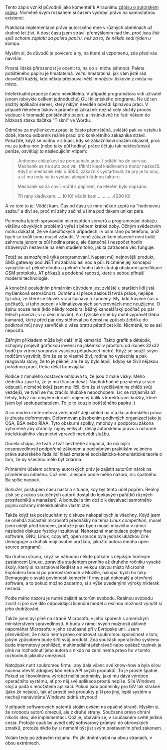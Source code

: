 <!-- dcterms:identifier = riderweblog#153 -->
<!-- dcterms:title = Mesiáš je špatně placené zaměstnání, aneb znovu o právu autorském -->
<!-- np9:categoryId = 2 -->
<!-- x4w:category = Lidé a jiná zvěř -->
<!-- np9:authorId = 1 -->
<!-- np9:authorEmail = michal.valasek@altairis.cz -->
<!-- dcterms:creator = Michal Altair Valášek -->
<!-- dcterms:created = 2004-06-04T05:06:36+02:00 -->
<!-- dcterms:dateAccepted = 2004-06-04T05:06:36+02:00 -->

Tento zápis vznikl původně jako komentář k Alraunímu [zápisu o autorském právu](http://weblog.alraune.cz/ShowRecord.aspx?day=20040602). Nicméně svým rozsahem si časem vydobyl právo na samostatnou existenci.

Praktická implementace práva autorského mne v různých obměnách už drahně let živí. A dost času jsem strávil přemýšlením nad tím, <em>proč jsou lidé spíš ochotni zaplatit za paletu papíru, než za to, že někdo sedí týden u kompu</em>.

Myslím si, že důvodů je povícero a ty, na které si vzpomenu, zde před vás navrším.

Prostá lidská přirozenost je ocenit to, na co si mohu sáhnout. Paleta potištěného papíru je hmatatelná. <em>Velmi</em> hmatatelná, jak vám jistě rád dosvědčí každý, kdo někdy přesouval větší množství tiskovin z místa na místo.

Intelektuální práce je často neviditelná. V případě programátora vidí uživatel jenom (obvykle celkem jednoduché) GUI klientského programu. Ne už ten složitý aplikační server, který nikým neviděn odvádí špinavou práci. V případě řekněme tiskovin průměrný zákazník nezná celý složitý proces vedoucí k hromadě potištěného papíru a instinktivně ho řadí někam do blízkosti stisku tlačítka "Tiskni" ve Wordu.

Odměna za myšlenkovou práci je často přemrštěná, zvláště pak ve vztahu k době, kterou odborník reálně prací pro konkrétního zákazníka strávil. Pokaždé, když se ocitnu v situaci, kdy se zákazníkovi snažím objasnit, proč mu za jednu noc (nebo taky půl hodiny) práce účtuju tak nekřesťanské peníze, osvětluji to následujícím vtipem:

> Jednomu chlapíkovi se porouchalo auto. I odtáhl ho do servisu. Mechanik se na auto podíval, třikrát klepl kladívkem a motor naskočil. Když si mechanik řekl o 5000, zákazník vystartoval: že prý je to moc, a ať mu tedy na to vystaví alespoň řádnou fakturu.
> 
> Mechanik se za chvíli vrátil s papírem, na kterém bylo napsáno:
> 
> Tři rány kladívkem......10 Kč
> Vědět kam.............4990 Kč

A vo tom to je. Vědět kam. Čas od času se mne někdo zeptá na "hodinovou sazbu" a diví se, proč mi záhy začíná ušima pod tlakem unikat pára. 

Po mnoha letech spravování microsoftích serverů a programování dokážu většinu obvyklých problémů vyřešit během krátké doby. Očitým svědectvím mohu dokázat, že ve specifických případech i v osm ráno po telefonu, aniž bych se kvůli tomu musel vzbudit. V ceně zákazníkem placené není tudíž zahrnuta jenom ta půl hodina práce, ale částečně i nespočet hodin strávených nezávisle na něm studiem toho, jak ta zatracená věc funguje.

Totéž se samozřejmě týká programování. Napsat můj nejnovější produkt, SMS gateway pod .NET mi zabralo asi noc a půl. Nicméně její koncepci vymýšlím už pěkně dlouho a pěkně dlouho také studuji obskurní specifikace GSM protokolu, AT příkazů a podobné radosti, které s sebou přináší moderní technologie.

A konečně posledním primárním důvodem jest zvláště u starších lidí jistá myšlenková setrvačnost. Odměnu si přece zaslouží tvrdá práce, nejlépe fyzická, ze které se člověk vrací špinavý a zpocený. My, kdo trávíme čas u počítačů, si toho pocení v klimatizovaných serverovnách moc neužijeme. O špínu nouze není (kdo někdy rozebíral běžný kancelářský počítač po pár letech provozu, ví o čem mluvím). A o fyzické dřině by mohl vyprávět třeba kamarád, který před pár dny stěhoval po čemsi na způsob žebříku do podkroví můj nový servříček o váze bratru pětatřicet kilo. Nicméně, to se asi nepočítá.

Zářným příkladem může být další můj kamarád. Takto grafik a détépák, schopný projevit grafickou invenci na jakémkoliv prostoru od ikonek 32x32 bodů po vrtnou soupravu vysokou pětadvacet metrů. Když se snažil svým rodičům vysvětlit, čím že se to vlastně živí, rodina ho vyslechla a pak reagovala slovy, že to je pěkné, ale že by bylo lepší, kdyby se živil nějakou pořádnou prací, třeba dělal tramvajáka.

Rodiče z minulého odstavce omlouvá to, že jsou z malé vísky. Mého dědečka zase to, že je mu třiaosmdesát. Nactiutrhačné poznámky si sice odpustil, nicméně když jsem mu líčil, čím že si vydělávám na chléb svůj vezdejší, ve tváři se mu zračilo hluboké nepochopení. Líc se rozjasnila až tehdy, když mu omylem doručili objemný balík s korekturami knížky, které jsem byl spolupachatelem. To je to kouzlo potištěného papíru :)

A co moderní internetová veřejnost? Její náhled na otázku autorského práva je zhusta deformován. Deformován působením podivných organizací jako je OSA, BSA nebo RIAA. Tyto obskurní spolky, mnohdy s podporou zákona vytvořené aby chránily zájmy velkých, dělají autorskému právu a ochraně intelektuálního vlastnictví vpravdě medvědí službu.

Docela chápu, že tváří v tvář bezbřehé aroganci, do očí bijící nespravedlnosti podpořené zákonem a pochybným praktikám ve jménu práva autorského řada lidí hlásá zmatené socialisticko-komunistické teorie o tom, že by všechno mělo být zdarma.

Primárním účelem ochrany autorských práv je zajistit autorům nárok na přiměřenou odměnu. Což není, alespoň podle mého názoru, nic špatného. Ba spíše naopak.

Bohužel, postupem času nastala situace, kdy byl tento účel popřen. Reálný zisk se z rukou skutečných autorů dostal do lepkavých pařátků různých prostředníků a manažerů. A bohužel s tím došlo k devalvaci samotného pojmu ochrany intelektuálního vlastnictví.

Takže když tak poslouchám ty diskuze nakopal bych je všechny. Když jsem se onehdá zúčastnil microsoftí přednášky na téma <em>Linux competition</em>, musel jsem odejít před koncem, protože jinak bych musel mluvčího v rámci následné diskuze fyzicky inzultovat. Nehorázná manipulace pojmy free software, GNU, Linux, copyleft, open source byla jednak ukázkou čiré demagogie a druhak mojí osobní urážkou, jakožto autora mnoha open source programů.

Na druhou stranu, když se náhodou někde potkám s nějakým horlivým zastáncem Linuxu, zpravidla studentem prvního až druhého ročníku vysoké školy, který si nainstaloval RedHat a s velkou slávou místo Microshit Exploderu brousí po pornostránkách v Mozille, nakopal bych ho taky. Demagogie o svaté povinnosti komerční firmy psát dokonalý a otevřený software, a to pokud možno zadarmo, si s výše uvedenými výroky nikterak nezadá.

Podle mého názoru je nutné zajistit autorům svobodu. Reálnou svobodu zvolit si pro své dílo odpovídající licenční model a reálnou možnost vynutit si jeho dodržování.

Takže jsem byl plně na straně Microsoftu v jeho sporech s americkým ministerstvem spravedlnosti. A budu v rámci svých možností aktivně napomáhat Microsoftu v jeho současné při v Evropské unii. Jsem přesvědčen, že nikdo nemá právo omezovat soukromou společnost v tom, jakým způsobem bude šířit svůj produkt. Zda součástí operačního systému bude internetový prohlížeč, multimediální přehrávač nebo opékač topinek je plně na rozhodnutí jeho autora a nikdo na zemi nemá právo ho v tomto rozhodnutí jakkoliv omezovat. 

Natožpak nutit soukromou firmu, aby dala všanc své know-how a byla silou nucena otevřít zdrojový kód nebo API svých produktů. To je prostě špatně. Pokud se libovolnému výrobci nelíbí podmínky, jaké mu dává výrobce operačního systému, ať pro něj své aplikace prostě nepíše. Síla Windows stojí a padá s množstvím aplikací. Pokud jsou podmínky pro ISV tak strašné (jako že nejsou), tak ať prostě své produkty píší pro jiný, lepší systém a nechají nenáviděné Windows bídně zhynout!

V případě softwarových patentů stojím ovšem na opačné straně. Myslím si, že svobodu autorů omezují, ale z druhé strany. Současné právo chrání nikoliv ideu, ale implementaci. Což je, obávám se, v současném světě jediná cesta. Protože opak by uvedl celý softwarový průmysl do obrovských zmatků, protože nikdo by si nemohl být jist svým postavením před zákonem.

Volám tedy po zdravém rozumu. Po zklidnění vášní na obou stranách, v obou extrémech.